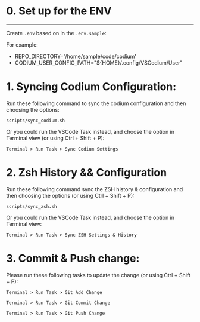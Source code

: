 # 0. Set up for the ENV
---
Create `.env` based on in the `.env.sample`:

For example:

- REPO_DIRECTORY='/home/sample/code/codium'
- CODIUM_USER_CONFIG_PATH="${HOME}/.config/VSCodium/User"

# 1. Syncing Codium Configuration:
Run these following command to sync the codium configuration and then choosing the options:

```
scripts/sync_codium.sh
```
Or you could run the VSCode Task instead, and choose the option in Terminal view (or using Ctrl + Shift + P):
```
Terminal > Run Task > Sync Codium Settings
```
# 2. Zsh History && Configuration
Run these following command sync the ZSH history & configuration and then choosing the options (or using Ctrl + Shift + P):
```
scripts/sync_zsh.sh
```
Or you could run the VSCode Task instead, and choose the option in Terminal view:
```
Terminal > Run Task > Sync ZSH Settings & History
```

# 3. Commit & Push change:
Please run these following tasks to update the change (or using Ctrl + Shift + P):
```
Terminal > Run Task > Git Add Change
```
```
Terminal > Run Task > Git Commit Change
```
```
Terminal > Run Task > Git Push Change
```